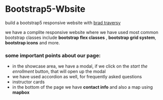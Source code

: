 # Bootstrap5-Wbsite
build a bootstrap5 responsive website with [brad traversy](https://www.youtube.com/watch?v=4sosXZsdy-s)

we have a complite responsive website where we have used most common bootstrap classes include **bootstrap flex classes** , **bootstrap grid system**,
**bootstrap icons**  and more.

### some important points about our page:
- in the showcase area, we have a modal, if we click on the *start the enrollment* button, that will open up the modal
- we have used accordion as well, for frequently asked questions
- instructor cards
- in the bottom of the page we have **contact info** and also a map using **mapbox**

